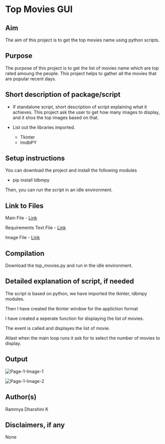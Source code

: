 # Top Movies GUI

## Aim

The aim of this project is to get the top movies name using python scripts.  

## Purpose

The purpose of this project is to get the list of movies name which are top rated amoung the people. This project helps to gather all the movies that are popular recent days.

## Short description of package/script

- If standalone script, short description of script explaining what it achieves.
  This project ask the user to get how many images to display, and it shos the top images based on that.
  
- List out the libraries imported.
     - Tkinter
     - ImdbPY

## Setup instructions
 
  You can download the project and install the following modules
  - pip install Idbmpy
  
  Then, you can run the script in an idle environment.

## Link to Files

Main File - [Link](https://github.com/rammya29/Awesome_Python_Scripts/blob/main/GUIScripts/Top%20Movies%20GUI/top_movies.py)

Requirements Text File - [Link](https://github.com/rammya29/Awesome_Python_Scripts/blob/main/GUIScripts/Top%20Movies%20GUI/requirements.txt) 

Image File - [Link]()

## Compilation

Download the top_movies.py and run in the idle environment.

## Detailed explanation of script, if needed

  The script is based on python, we have imported the tkinter, idbmpy modules.
  
  Then I have created the tkinter window for the appliction format
  
  I have created a seperate function for displaying the list of movies.
  
  The event is called and displayes the list of movie.
  
  Atlast when the main loop runs it ask for to select the number of movies to display.
  
 

## Output

![Page-1-Image-1](https://github.com/rammya29/Awesome_Python_Scripts/blob/main/GUIScripts/Top%20Movies%20GUI/Images/Image-1.jpg)



![Page-1-Image-2](https://github.com/rammya29/Awesome_Python_Scripts/blob/main/GUIScripts/Top%20Movies%20GUI/Images/Image-2.jpg)



## Author(s)

Rammya Dharshini K

## Disclaimers, if any

None
